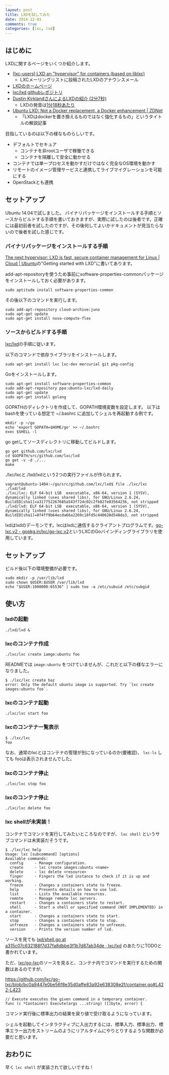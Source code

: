 ```yaml
---
layout: post
title: LXDを試してみた
date: 2014-12-01
comments: true
categories: [lxc, lxd]
---
```

## はじめに

LXDに関するページをいくつか紹介します。

* [\[lxc-users\] LXD an "hypervisor" for containers (based on liblxc)](https://lists.linuxcontainers.org/pipermail/lxc-users/2014-November/007978.html)
    * LXCメーリングリストに投稿されたLXDのアナウンスメール
* [LXDのホームページ](http://www.ubuntu.com/cloud/tools/lxd)
* [lxc/lxd githubレポジトリ](https://github.com/lxc/lxd)
* [Dustin KirklandさんによるLXDの紹介 (2分7秒)](https://insights.ubuntu.com/2014/11/04/lxd-the-linux-container-daemon/)
    * LXDの発音は[1分18秒あたり]( https://www.youtube.com/watch?v=U-lXf85Mhno&t=1m18s )
* [Ubuntu LXD: Not a Docker replacement, a Docker enhancement | ZDNet](http://www.zdnet.com/ubuntu-lxd-not-a-docker-replacement-a-docker-enhancement-7000035463/)
    * 「LXDはdockerを置き換えるものではなく強化するもの」というタイトルの解説記事


目指しているのは以下の様なものらしいです。

* デフォルトでセキュア
    * コンテナを非rootユーザで稼働できる
    * コンテナを隔離して安全に動かせる
* コンテナでは単一プロセスを動かすだけではなく完全なOS環境を動かす
* リモートのイメージ管理サービスと連携してライブマイグレーションを可能にする
* OpenStackとも連携

## セットアップ

Ubuntu 14.04で試しました。
バイナリパッケージをインストールする手順とソースからビルドする手順を書いておきますが、実際に試したのは後者です。正確には最初前者を試したのですが、その後何してよいかドキュメントが見当たらないので後者を試した感じです。

### バイナリパッケージをインストールする手順

[The next hypervisor: LXD is fast, secure container management for Linux | Cloud | Ubuntu](http://www.ubuntu.com/cloud/tools/lxd)の"Getting started with LXD"に書いてあります。

add-apt-repositoryを使うため事前にsoftware-properties-commonパッケージをインストールしておく必要があります。

```
sudo aptitude install software-properties-common
```

その後以下のコマンドを実行します。

```
sudo add-apt-repository cloud-archive:juno
sudo apt-get update
sudo apt-get install nova-compute-flex
```

### ソースからビルドする手順

[lxc/lxd](https://github.com/lxc/lxd#installing-the-dependencies)の手順に従います。

以下のコマンドで依存ライブラリをインストールします。

```
sudo apt-get install lxc lxc-dev mercurial git pkg-config
```

Goをインストールします。

```
sudo apt-get install software-properties-common
sudo add-apt-repository ppa:ubuntu-lxc/lxd-daily
sudo apt-get update
sudo apt-get install golang
```

GOPATHのディレクトリを作成して、GOPATH環境変数を設定します。
以下はbashを使っている想定で ~/.bashrc に追加してシェルを再起動する例です。

```
mkdir -p ~/go
echo 'export GOPATH=$HOME/go' >> ~/.bashrc
exec $SHELL -l
```

go getしてソースディレクトリに移動してビルドします。

```
go get github.com/lxc/lxd
cd $GOPATH/src/github.com/lxc/lxd
go get -v -d ./...
make
```

./lxc/lxcと./lxd/lxdという2つの実行ファイルが作られます。

```
vagrant@ubuntu-1404:~/go/src/github.com/lxc/lxd$ file ./lxc/lxc ./lxd/lxd
./lxc/lxc: ELF 64-bit LSB  executable, x86-64, version 1 (SYSV), dynamically linked (uses shared libs), for GNU/Linux 2.6.24, BuildID[sha1]=a317752267685a543f724c02c2fb827e03564236, not stripped
./lxd/lxd: ELF 64-bit LSB  executable, x86-64, version 1 (SYSV), dynamically linked (uses shared libs), for GNU/Linux 2.6.24, BuildID[sha1]=8f4ff9b64ecda66a2269c18fd5c440620d548da3, not stripped
```

lxdはlxdのデーモンです。lxcはlxdに通信するクライアントプログラムです。[go-lxc.v2 - gopkg.in/lxc/go-lxc.v2](http://gopkg.in/lxc/go-lxc.v2)というLXCのGoバインディングライブラリを使用しています。

## セットアップ
ビルド後以下の環境整備が必要です。

```
sudo mkdir -p /var/lib/lxd
sudo chown $USER:$USER /var/lib/lxd
echo "$USER:1000000:65536" | sudo tee -a /etc/subuid /etc/subgid
```

## 使い方

### lxdの起動

```
./lxd/lxd &
```

### lxcのコンテナ作成

```
./lxc/lxc create iamge:ubuntu foo
```

READMEでは `image:ubuntu` をつけていませんが、これだと以下の様なエラーになりました。

```
$ ./lxc/lxc create baz
error: Only the default ubuntu image is supported. Try `lxc create images:ubuntu foo`.
```

### lxcのコンテナ起動

```
./lxc/lxc start foo
```

### lxcのコンテナ一覧表示

```
$ ./lxc/lxc
foo
```

なお、通常のlxcとはコンテナの管理が別になっているのか(要確認)、 `lxc-ls` しても fooは表示されませんでした。

### lxcのコンテナ停止

```
./lxc/lxc stop foo
```

### lxcのコンテナ停止

```
./lxc/lxc delete foo
```

### lxc shellが未実装！

コンテナでコマンドを実行してみたいところなのですが、 `lxc shell` というサブコマンドは未実装だそうです。

```
$ ./lxc/lxc help
Usage: lxc [subcommand] [options]
Available commands:
  config     - Manage configuration.
  create     - lxc create images:ubuntu <name>
  delete     - lxc delete <resource>
  finger     - Fingers the lxd instance to check if it is up and working.
  freeze     - Changes a containers state to freeze.
  help       - Presents details on how to use lxd.
  list       - Lists the available resources.
  remote     - Manage remote lxc servers.
  restart    - Changes a containers state to restart.
  shell      - Start a shell or specified command (NOT IMPLEMENTED) in a container.
  start      - Changes a containers state to start.
  stop       - Changes a containers state to stop.
  unfreeze   - Changes a containers state to unfreeze.
  version    - Prints the version number of lxd.
```

ソースを見ても [lxd/shell.go at a315c07c632188f7d37fa8dbbe3f1b7d87ab34de · lxc/lxd](https://github.com/lxc/lxd/blob/a315c07c632188f7d37fa8dbbe3f1b7d87ab34de/lxc/shell.go#L38-L42) のあたりにTODOと書かれています。

ただ、[lxc/go-lxc](https://github.com/lxc/go-lxc)のソースを見ると、コンテナ内でコマンドを実行するための関数はあるのですが、

https://github.com/lxc/go-lxc/blob/bc0a9447e0be56f8e35d0affe83a92e638308e2f/container.go#L422-L423

```
// Execute executes the given command in a temporary container.
func (c *Container) Execute(args ...string) ([]byte, error) {
```

コマンド実行後に標準出力の結果を戻り値で受け取るようになっています。

シェルを起動してインタラクティブに入出力するには、標準入力、標準出力、標準エラー出力をストリームのようにリアルタイムにやりとりするような関数が必要だと思います。

## おわりに

早く `lxc shell` が実装されて欲しいですね！
